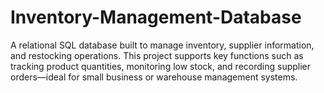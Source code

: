 # Inventory-Management-Database
A relational SQL database built to manage inventory, supplier information, and restocking operations. This project supports key functions such as tracking product quantities, monitoring low stock, and recording supplier orders—ideal for small business or warehouse management systems.
